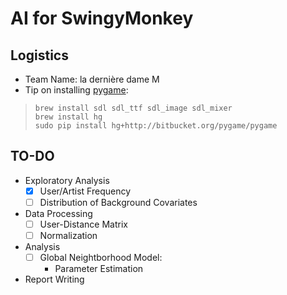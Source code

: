 # AI for SwingyMonkey

<!---
>		(づ｡◕‿‿◕｡)づ	 ~~ last one ~~

![MacDown Screenshot](http://www.ladym.com/wp-content/uploads/2012/04/ladym_greenteamc_whole_h.jpg)
--->

## Logistics

* Team Name: la dernière dame M
* Tip on installing [pygame](http://stackoverflow.com/questions/22314904/installing-pygame-with-enthought-canopy-on-mac):

>     brew install sdl sdl_ttf sdl_image sdl_mixer
>     brew install hg
>     sudo pip install hg+http://bitbucket.org/pygame/pygame


## TO-DO

* Exploratory Analysis
	- [x] User/Artist Frequency
	- [ ] Distribution of Background Covariates
* Data Processing
	- [ ] User-Distance Matrix
	- [ ] Normalization
* Analysis
	- [ ] Global Neightborhood Model: 
		* Parameter Estimation
* Report Writing
